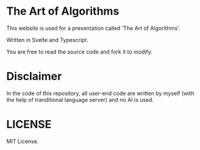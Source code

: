 # The Art of Algorithms

This website is used for a presentation called 'The Art of Algorithms'. 

Written in Svelte and Typescript.

You are free to read the source code and fork it to modify.

# Disclaimer

In the code of this repository, all user-end code are written by myself (with the help of tranditional language server) and no AI is used. 

# LICENSE

MIT License.

